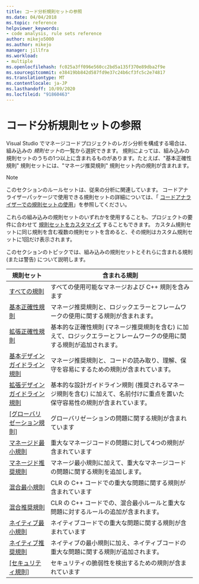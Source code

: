 ```yaml
---
title: コード分析規則セットの参照
ms.date: 04/04/2018
ms.topic: reference
helpviewer_keywords:
- code analysis, rule sets reference
author: mikejo5000
ms.author: mikejo
manager: jillfra
ms.workload:
- multiple
ms.openlocfilehash: fc025a3ff096e560cc2bd5a135f370e89dba2f9e
ms.sourcegitcommit: e38419bb842d587fd9e37c24b6cf3fc5c2e74817
ms.translationtype: MT
ms.contentlocale: ja-JP
ms.lasthandoff: 10/09/2020
ms.locfileid: "91860463"
---
```

# <a name="code-analysis-rule-set-reference"></a>コード分析規則セットの参照

Visual Studio でマネージコードプロジェクトのレガシ分析を構成する場合は、組み込みの *規則セット*の一覧から選択できます。 規則によっては、組み込みの規則セットのうちの1つ以上に含まれるものがあります。たとえば、"基本正確性規則" 規則セットには、"マネージ推奨規則" 規則セット内の規則が含まれます。

> [!NOTE]
> このセクションのルールセットは、従来の分析に関連しています。 コードアナライザーパッケージで使用できる規則セットの詳細については、「 [コードアナライザーでの規則セットの使用](/dotnet/fundamentals/code-analysis/code-quality-rule-options)」を参照してください。

これらの組み込みの規則セットのいずれかを使用することも、プロジェクトの要件に合わせて [規則セットをカスタマイズ](../code-quality/how-to-create-a-custom-rule-set.md) することもできます。 カスタム規則セットに同じ規則を含む複数の規則セットを含めると、その規則はカスタム規則セットに1回だけ表示されます。

このセクションのトピックでは、組み込みの規則セットとそれらに含まれる規則 (または警告) について説明します。

| 規則セット | 含まれる規則 |
| - | - |
| [すべての規則](all-rules-rule-set.md) | すべての使用可能なマネージおよび C++ 規則を含みます |
| [基本正確性規則](basic-correctness-rules-rule-set-for-managed-code.md) | マネージ推奨規則と、ロジックエラーとフレームワークの使用に関する規則が含まれます。 |
| [拡張正確性規則](extended-correctness-rules-rule-set-for-managed-code.md) | 基本的な正確性規則 (マネージ推奨規則を含む) に加えて、ロジックエラーとフレームワークの使用に関する規則が追加されます。 |
| [基本デザイン ガイドライン規則](basic-design-guideline-rules-rule-set-for-managed-code.md) | マネージ推奨規則と、コードの読み取り、理解、保守を容易にするための規則が含まれています。 |
| [拡張デザイン ガイドライン規則](extended-design-guidelines-rules-rule-set-for-managed-code.md) | 基本的な設計ガイドライン規則 (推奨されるマネージ規則を含む) に加えて、名前付けに重点を置いた保守容易性の規則が含まれています。 |
| [[グローバリゼーション規則]](globalization-rules-rule-set-for-managed-code.md) | グローバリゼーションの問題に関する規則が含まれています |
| [マネージド最小規則](managed-minimum-rules-rule-set-for-managed-code.md) | 重大なマネージコードの問題に対して4つの規則が含まれています |
| [マネージド推奨規則](managed-recommended-rules-rule-set-for-managed-code.md) | マネージ最小規則に加えて、重大なマネージコードの問題に関する規則を追加します。 |
| [混合最小規則](mixed-minimum-rules-rule-set.md) | CLR の C++ コードでの重大な問題に関する規則が含まれています |
| [混合推奨規則](mixed-recommended-rules-rule-set.md) | CLR の C++ コードでの、混合最小ルールと重大な問題に対するルールの追加が含まれます。 |
| [ネイティブ最小規則](native-minimum-rules-rule-set.md) | ネイティブコードでの重大な問題に関する規則が含まれています |
| [ネイティブ推奨規則](native-recommended-rules-rule-set.md) | ネイティブの最小規則に加え、ネイティブコードの重大な問題に関する規則が追加されます。 |
| [[セキュリティ規則]](security-rules-rule-set-for-managed-code.md) | セキュリティの脆弱性を検出するための規則が含まれています |